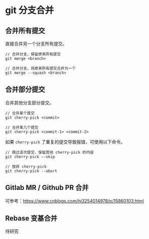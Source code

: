 # git 分支合并

## 合并所有提交

直接合并另一个分支所有提交。

```
// 合并分支，保留原来所有提交
git merge <branch>

// 合并分支，将原来所有提交合并为一个
git merge --squash <branch>
```

## 合并部分提交

合并其他分支部分提交。

```
// 合并某个提交
git cherry-pick <commit>

// 合并某几个提交
git cherry-pick <commit-1> <commit-2>
```

如果 `cherry-pick` 了重复的提交导致报错，可使用以下命令。

```
// 跳过该次提交，保留其他 cherry-pick 的内容
git cherry-pick –-skip

// 放弃 cherry-pick
git cherry-pick --abort
```

## Gitlab MR / Github PR 合并

可参考：<https://www.cnblogs.com/hi3254014978/p/15860103.html>

## Rebase 变基合并

待研究
